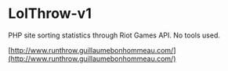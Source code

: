 # LolThrow-v1
PHP site sorting statistics through Riot Games API. No tools used.

[http://www.runthrow.guillaumebonhommeau.com/](http://www.runthrow.guillaumebonhommeau.com/)
